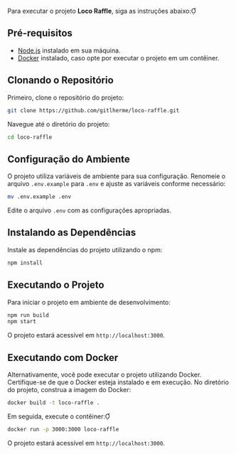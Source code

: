 Para executar o projeto **Loco Raffle**, siga as instruções abaixo:

## Pré-requisitos

- [Node.js](https://nodejs.org/) instalado em sua máquina.
- [Docker](https://www.docker.com/) instalado, caso opte por executar o projeto em um contêiner.

## Clonando o Repositório

Primeiro, clone o repositório do projeto:


```bash
git clone https://github.com/gitlherme/loco-raffle.git
```


Navegue até o diretório do projeto:


```bash
cd loco-raffle
```


## Configuração do Ambiente

O projeto utiliza variáveis de ambiente para sua configuração. Renomeie o arquivo `.env.example` para `.env` e ajuste as variáveis conforme necessário:


```bash
mv .env.example .env
```


Edite o arquivo `.env` com as configurações apropriadas.

## Instalando as Dependências

Instale as dependências do projeto utilizando o npm:


```bash
npm install
```


## Executando o Projeto

Para iniciar o projeto em ambiente de desenvolvimento:


```bash
npm run build
npm start
```


O projeto estará acessível em `http://localhost:3000`.

## Executando com Docker

Alternativamente, você pode executar o projeto utilizando Docker. Certifique-se de que o Docker esteja instalado e em execução. No diretório do projeto, construa a imagem do Docker:


```bash
docker build -t loco-raffle .
```


Em seguida, execute o contêiner:


```bash
docker run -p 3000:3000 loco-raffle
```


O projeto estará acessível em `http://localhost:3000`.
